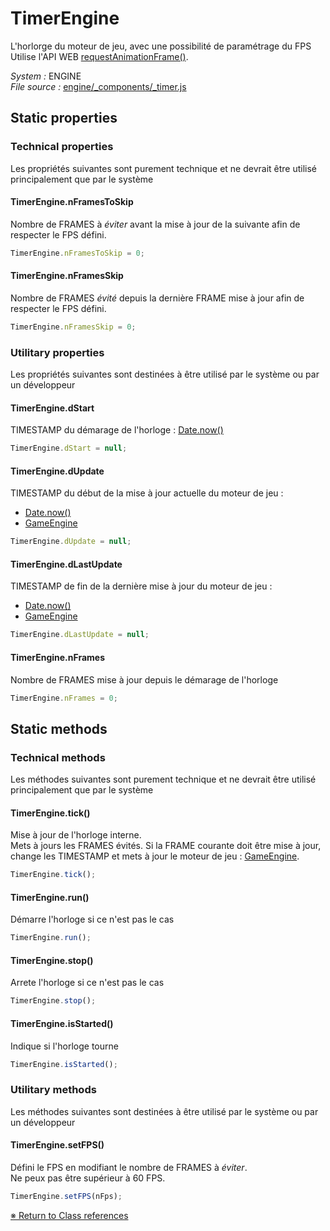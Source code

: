 # TimerEngine

L'horlorge du moteur de jeu, avec une possibilité de paramétrage du FPS    Utilise l'API WEB [requestAnimationFrame()](https://developer.mozilla.org/fr/docs/Web/API/Window/requestAnimationFrame).


_System :_ ENGINE  
_File source :_ [engine/_components/_timer.js](https://github.com/de-sign/DBZ-Versus/blob/master/src/assets/js/engine/_components/_timer.js)

## Static properties
### Technical properties

Les propriétés suivantes sont purement technique et ne devrait être utilisé principalement que par le système

#### TimerEngine.nFramesToSkip

Nombre de FRAMES à _éviter_ avant la mise à jour de la suivante afin de respecter le FPS défini. 

```javascript
TimerEngine.nFramesToSkip = 0;
```

#### TimerEngine.nFramesSkip

Nombre de FRAMES _évité_ depuis la dernière FRAME mise à jour afin de respecter le FPS défini. 

```javascript
TimerEngine.nFramesSkip = 0;
```


### Utilitary properties

Les propriétés suivantes sont destinées à être utilisé par le système ou par un développeur

#### TimerEngine.dStart

TIMESTAMP du démarage de l'horloge : [Date.now()](https://developer.mozilla.org/fr/docs/Web/JavaScript/Reference/Global_Objects/Date/now) 

```javascript
TimerEngine.dStart = null;
```

#### TimerEngine.dUpdate

TIMESTAMP du début de la mise à jour actuelle du moteur de jeu :- [Date.now()](https://developer.mozilla.org/fr/docs/Web/JavaScript/Reference/Global_Objects/Date/now)- [GameEngine](GameEngine.md)

```javascript
TimerEngine.dUpdate = null;
```

#### TimerEngine.dLastUpdate

TIMESTAMP de fin de la dernière mise à jour du moteur de jeu :- [Date.now()](https://developer.mozilla.org/fr/docs/Web/JavaScript/Reference/Global_Objects/Date/now)- [GameEngine](GameEngine.md)

```javascript
TimerEngine.dLastUpdate = null;
```

#### TimerEngine.nFrames

Nombre de FRAMES mise à jour depuis le démarage de l'horloge 

```javascript
TimerEngine.nFrames = 0;
```


## Static methods
### Technical methods

Les méthodes suivantes sont purement technique et ne devrait être utilisé principalement que par le système

#### TimerEngine.tick()

Mise à jour de l'horloge interne.    Mets à jours les FRAMES évités. Si la FRAME courante doit être mise à jour, change les TIMESTAMP et mets à jour le moteur de jeu : [GameEngine](GameEngine.md).

```javascript
TimerEngine.tick();
```

#### TimerEngine.run()

Démarre l'horloge si ce n'est pas le cas 

```javascript
TimerEngine.run();
```

#### TimerEngine.stop()

Arrete l'horloge si ce n'est pas le cas 

```javascript
TimerEngine.stop();
```

#### TimerEngine.isStarted()

Indique si l'horloge tourne 

```javascript
TimerEngine.isStarted();
```


### Utilitary methods

Les méthodes suivantes sont destinées à être utilisé par le système ou par un développeur

#### TimerEngine.setFPS()

Défini le FPS en modifiant le nombre de FRAMES à _éviter_.    Ne peux pas être supérieur à 60 FPS.

```javascript
TimerEngine.setFPS(nFps);
```


<link rel="stylesheet" href="../_doc.css" />

[&#8251; Return to Class references](References.md)